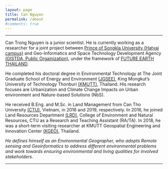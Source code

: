 ```yaml
---
layout: page
title: Can Nguyen
permalink: /about
#comments: true
---
```


<div class="row justify-content-between">
<div class="col-md-8 pr-5">

<hr>

Can Trong Nguyen is a junior scientist. He is currently working as a researcher for a joint project between [Prince of Songkla University (Hatyai campus)](https://en.psu.ac.th/) and Geo-Informatics and Space Technology Development Agency [(GISTDA, Public Orgainization)](https://www.gistda.or.th/home.php?lang=EN), under the framework of [FUTURE EARTH THAILAND](https://www.futureearththailand.org/frontpage). 

He completed his doctoral degree in Environmental Technology at The Joint Graduate School of Energy and Environment [(JGSEE)](https://www.jgsee.kmutt.ac.th/v3/), King Mongkut’s University of Technology Thonburi [(KMUTT)](https://www.kmutt.ac.th/en/), Thailand. His research focuses are Urbanization and Climate Change Impacts on Urban environment and Nature-based Solutions (NbS).

He received B.Eng. and M.Sc. in Land Management from Can Tho University [(CTU)](https://en.ctu.edu.vn/), Vietnam, in 2016 and 2019, respectively. In 2016, he joined Land Resources Department [(LRD)](https://lrd.ctu.edu.vn/en/), College of Environment and Natural Resources, CTU as a Research and Teaching Assistant (RA/TA). In 2018, he was a short-term visiting researcher at KMUTT Geospatial Engineering and Innovation Center [(KGEO)](http://kgeo.org/kgeo/), Thailand.

<i>He defines himself as an Environmental Geographer, who adopts Remote sensing and Geoinformatics to address different environmental problems and work towards ensuring environmental and living qualities for involved stakeholders.</i>
 
<hr>